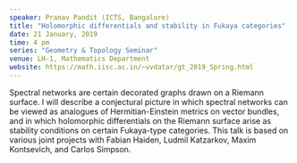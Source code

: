 ```yaml
---
speaker: Pranav Pandit (ICTS, Bangalore)
title: "Holomorphic differentials and stability in Fukaya categories"
date: 21 January, 2019
time: 4 pm
series: "Geometry & Topology Seminar"
venue: LH-1, Mathematics Department
website: https://math.iisc.ac.in/~vvdatar/gt_2019_Spring.html
---
```


Spectral networks are certain decorated graphs drawn on a Riemann surface. 
I will describe a conjectural picture in which spectral networks can be 
viewed as analogues of Hermitian-Einstein metrics on vector bundles, 
and in which holomorphic differentials on the Riemann surface arise 
as stability conditions on certain Fukaya-type categories. 
This talk is based on various joint projects with Fabian Haiden, 
Ludmil Katzarkov, Maxim Kontsevich, and Carlos Simpson. 
